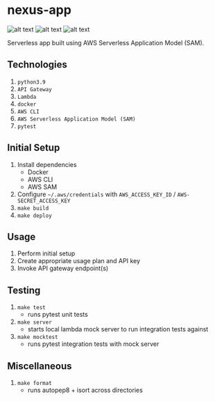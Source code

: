 # nexus-app
![alt text](https://img.shields.io/github/workflow/status/theognis1002/serverless-nexus-app/CI/main?style=for-the-badge)
![alt text](https://img.shields.io/badge/Coverage-100%25-success?style=for-the-badge)
![alt text](https://img.shields.io/badge/code%20style-autopep8-FF5733.svg?style=for-the-badge)

Serverless app built using AWS Serverless Application Model (SAM). 

## Technologies
1. `python3.9`
1. `API Gateway`
1. `Lambda`
1. `docker`
1. `AWS CLI`
1. `AWS Serverless Application Model (SAM)`
1. `pytest`

## Initial Setup
1. Install dependencies
    - Docker
    - AWS CLI
    - AWS SAM
1. Configure `~/.aws/credentials` with `AWS_ACCESS_KEY_ID` / `AWS-SECRET_ACCESS_KEY`
1. `make build`
1. `make deploy`

## Usage
1. Perform initial setup
1. Create appropriate usage plan and API key
1. Invoke API gateway endpoint(s)

## Testing
1. `make test`
    - runs pytest unit tests
1. `make server`
    - starts local lambda mock server to run integration tests against
1. `make mocktest`
    - runs pytest integration tests with mock server

## Miscellaneous
1. `make format`
    - runs autopep8 + isort across directories
